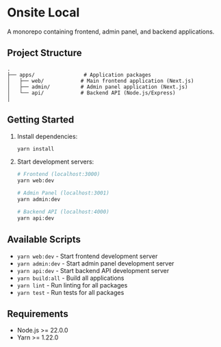 # Onsite Local

A monorepo containing frontend, admin panel, and backend applications.

## Project Structure

```
.
├── apps/                # Application packages
│   ├── web/            # Main frontend application (Next.js)
│   ├── admin/          # Admin panel application (Next.js)
│   └── api/            # Backend API (Node.js/Express)
│
```

## Getting Started

1. Install dependencies:

   ```bash
   yarn install
   ```

2. Start development servers:

   ```bash
   # Frontend (localhost:3000)
   yarn web:dev

   # Admin Panel (localhost:3001)
   yarn admin:dev

   # Backend API (localhost:4000)
   yarn api:dev
   ```

## Available Scripts

- `yarn web:dev` - Start frontend development server
- `yarn admin:dev` - Start admin panel development server
- `yarn api:dev` - Start backend API development server
- `yarn build:all` - Build all applications
- `yarn lint` - Run linting for all packages
- `yarn test` - Run tests for all packages

## Requirements

- Node.js >= 22.0.0
- Yarn >= 1.22.0
